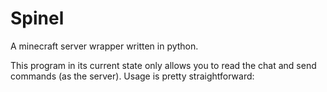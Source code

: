 # Spinel
A minecraft server wrapper written in python.

This program in its current state only allows you to read the chat and send commands (as the server).
Usage is pretty straightforward:
